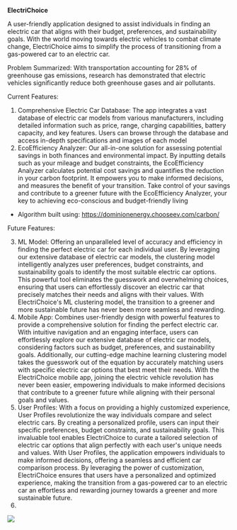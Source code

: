 
**ElectriChoice**

A user-friendly application designed to assist individuals in finding an electric car that aligns with their budget, preferences, and sustainability goals. With the world moving towards electric vehicles to combat climate change, ElectriChoice aims to simplify the process of transitioning from a gas-powered car to an electric car.

Problem Summarized: With transportation accounting for 28% of greenhouse gas emissions, research has demonstrated that electric vehicles significantly reduce both greenhouse gases and air pollutants.

Current Features:

1. Comprehensive Electric Car Database: The app integrates a vast database of electric car models from various manufacturers, including detailed information such as price, range, charging capabilities, battery capacity, and key features. Users can browse through the database and access in-depth specifications and images of each model
2. EcoEfficiency Analyzer: Our all-in-one solution for assessing potential savings in both finances and environmental impact. By inputting details such as your mileage and budget constraints, the EcoEfficiency Analyzer calculates potential cost savings and quantifies the reduction in your carbon footprint. It empowers you to make informed decisions, and measures the benefit of your transition. Take control of your savings and contribute to a greener future with the EcoEfficiency Analyzer, your key to achieving eco-conscious and budget-friendly living

- Algorithm built using: <https://dominionenergy.chooseev.com/carbon/>

Future Features:

3. ML Model: Offering an unparalleled level of accuracy and efficiency in finding the perfect electric car for each individual user. By leveraging our extensive database of electric car models, the clustering model intelligently analyzes user preferences, budget constraints, and sustainability goals to identify the most suitable electric car options. This powerful tool eliminates the guesswork and overwhelming choices, ensuring that users can effortlessly discover an electric car that precisely matches their needs and aligns with their values. With ElectriChoice's ML clustering model, the transition to a greener and more sustainable future has never been more seamless and rewarding.
4. Mobile App: Combines user-friendly design with powerful features to provide a comprehensive solution for finding the perfect electric car. With intuitive navigation and an engaging interface, users can effortlessly explore our extensive database of electric car models, considering factors such as budget, preferences, and sustainability goals. Additionally, our cutting-edge machine learning clustering model takes the guesswork out of the equation by accurately matching users with specific electric car options that best meet their needs. With the ElectriChoice mobile app, joining the electric vehicle revolution has never been easier, empowering individuals to make informed decisions that contribute to a greener future while aligning with their personal goals and values.
5. User Profiles: With a focus on providing a highly customized experience, User Profiles revolutionize the way individuals compare and select electric cars. By creating a personalized profile, users can input their specific preferences, budget constraints, and sustainability goals. This invaluable tool enables ElectriChoice to curate a tailored selection of electric car options that align perfectly with each user's unique needs and values. With User Profiles, the application empowers individuals to make informed decisions, offering a seamless and efficient car comparison process. By leveraging the power of customization, ElectriChoice ensures that users have a personalized and optimized experience, making the transition from a gas-powered car to an electric car an effortless and rewarding journey towards a greener and more sustainable future.
6. 
****![](https://lh3.googleusercontent.com/wiWYqfEOu2YyadLkJ2_2Systm2eW4EoMM2OHEipVw756WV715SGo8yvakImhQMeIiuKBnBXXvCbsnGrcNKl9CMCnDeFc8pB1lw_Z0LQE5NaimT9VaAgPLkcaCO4LCvcNzKvH-Dt8BlFl-Qt3nU8kjvI)****

